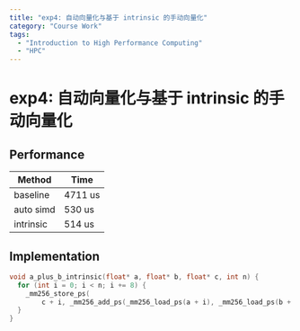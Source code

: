 ```yaml
---
title: "exp4: 自动向量化与基于 intrinsic 的手动向量化"
category: "Course Work"
tags:
  - "Introduction to High Performance Computing"
  - "HPC"
---
```


# exp4: 自动向量化与基于 intrinsic 的手动向量化

## Performance

| Method    | Time    |
| --------- | ------- |
| baseline  | 4711 us |
| auto simd | 530 us  |
| intrinsic | 514 us  |

## Implementation

```c++
void a_plus_b_intrinsic(float* a, float* b, float* c, int n) {
  for (int i = 0; i < n; i += 8) {
    _mm256_store_ps(
        c + i, _mm256_add_ps(_mm256_load_ps(a + i), _mm256_load_ps(b + i)));
  }
}
```


